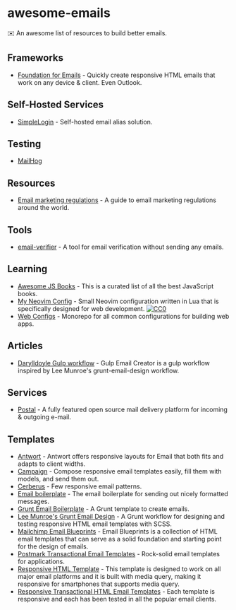 # awesome-emails

✉️ An awesome list of resources to build better emails.

## Frameworks

- [Foundation for Emails](https://github.com/zurb/foundation-emails) - Quickly create responsive HTML emails that work on any device & client. Even Outlook.

## Self-Hosted Services

- [SimpleLogin](https://github.com/simple-login/app) - Self-hosted email alias solution.

## Testing

- [MailHog](https://github.com/mailhog/MailHog)

## Resources

- [Email marketing regulations](https://github.com/threeheartsdigital/email-marketing-regulations) - A guide to email marketing regulations around the world.

## Tools

- [email-verifier](https://github.com/AfterShip/email-verifier) - A tool for email verification without sending any emails.

## Learning

- [Awesome JS Books](https://github.com/jonathandion/awesome-js-books) - This is a curated list of all the best JavaScript books.
- [My Neovim Config](https://github.com/jonathandion/web-dev.nvim) - Small Neovim configuration written in Lua that is specifically designed for web development. [![CC0](http://i.creativecommons.org/p/zero/1.0/88x31.png)](http://creativecommons.org/publicdomain/zero/1.0/)
- [Web Configs](https://github.com/jonathandion/web-configs) - Monorepo for all common configurations for building web apps.

## Articles

- [Darylldoyle Gulp workflow](https://github.com/darylldoyle/Gulp-Email-Creator) - Gulp Email Creator is a gulp workflow inspired by Lee Munroe's grunt-email-design workflow.

## Services

- [Postal](https://github.com/atech/postal) - A fully featured open source mail delivery platform for incoming & outgoing e-mail.

## Templates

- [Antwort](https://github.com/internations/antwort) - Antwort offers responsive layouts for Email that both fits and adapts to client widths.
- [Campaign](https://github.com/bevacqua/campaign) - Compose responsive email templates easily, fill them with models, and send them out.
- [Cerberus](https://github.com/TedGoas/Cerberus) - Few responsive email patterns.
- [Email boilerplate](https://github.com/seanpowell/Email-Boilerplate) - The email boilerplate for sending out nicely formatted messages.
- [Grunt Email Boilerplate](https://github.com/dwightjack/grunt-email-boilerplate) - A Grunt template to create emails.
- [Lee Munroe's Grunt Email Design](https://github.com/leemunroe/grunt-email-workflow) - A Grunt workflow for designing and testing responsive HTML email templates with SCSS.
- [Mailchimp Email Blueprints](https://github.com/mailchimp/Email-Blueprints) - Email Blueprints is a collection of HTML email templates that can serve as a solid foundation and starting point for the design of emails.
- [Postmark Transactional Email Templates](https://github.com/wildbit/postmark-templates) - Rock-solid email templates for applications.
- [Responsive HTML Template](https://github.com/charlesmudy/responsive-html-email-template) - This template is designed to work on all major email platforms and it is built with media query, making it responsive for smartphones that supports media query.
- [Responsive Transactional HTML Email Templates](https://github.com/mailgun/transactional-email-templates) - Each template is responsive and each has been tested in all the popular email clients.
